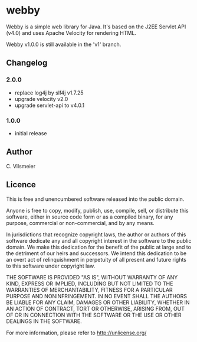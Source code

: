 
# webby

Webby is a simple web library for Java. It's based on the J2EE Servlet 
API (v4.0) and uses Apache Velocity for rendering HTML.

Webby v1.0.0 is still available in the 'v1' branch.


## Changelog


### 2.0.0
- replace log4j by slf4j v1.7.25
- upgrade velocity v2.0
- upgrade servlet-api to v4.0.1


### 1.0.0
- initial release



## Author

C. Vilsmeier


## Licence

This is free and unencumbered software released into the public domain.

Anyone is free to copy, modify, publish, use, compile, sell, or
distribute this software, either in source code form or as a compiled
binary, for any purpose, commercial or non-commercial, and by any
means.

In jurisdictions that recognize copyright laws, the author or authors
of this software dedicate any and all copyright interest in the
software to the public domain. We make this dedication for the benefit
of the public at large and to the detriment of our heirs and
successors. We intend this dedication to be an overt act of
relinquishment in perpetuity of all present and future rights to this
software under copyright law.

THE SOFTWARE IS PROVIDED "AS IS", WITHOUT WARRANTY OF ANY KIND,
EXPRESS OR IMPLIED, INCLUDING BUT NOT LIMITED TO THE WARRANTIES OF
MERCHANTABILITY, FITNESS FOR A PARTICULAR PURPOSE AND NONINFRINGEMENT.
IN NO EVENT SHALL THE AUTHORS BE LIABLE FOR ANY CLAIM, DAMAGES OR
OTHER LIABILITY, WHETHER IN AN ACTION OF CONTRACT, TORT OR OTHERWISE,
ARISING FROM, OUT OF OR IN CONNECTION WITH THE SOFTWARE OR THE USE OR
OTHER DEALINGS IN THE SOFTWARE.

For more information, please refer to <http://unlicense.org/>


